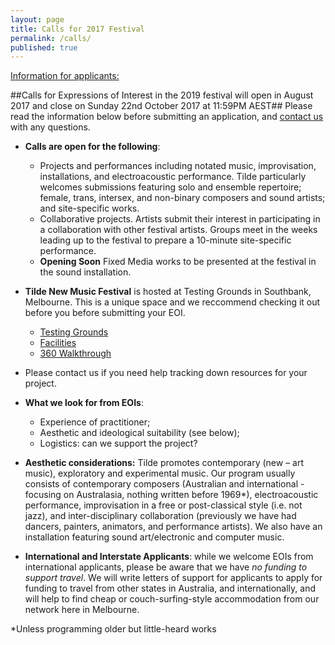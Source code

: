 ```yaml
---
layout: page
title: Calls for 2017 Festival
permalink: /calls/
published: true
---
```

<span style="text-decoration: underline;">Information for applicants:</span>


##Calls for Expressions of Interest in the 2019 festival will open in August 2017 and close on Sunday 22nd October 2017 at 11:59PM AEST##
Please read the information below before submitting an application, and [contact us](http://www.tilde.net.au/contact/) with any questions.

*   **Calls are open for the following**:
    *   Projects and performances including notated music, improvisation, installations, and electroacoustic performance. Tilde particularly welcomes submissions featuring solo and ensemble repertoire; female, trans, intersex, and non-binary composers and sound artists; and site-specific works.
    *   Collaborative projects. Artists submit their interest in participating in a collaboration with other festival artists. Groups meet in the weeks leading up to the festival to prepare a 10-minute site-specific performance.
    *   **Opening Soon** Fixed Media works to be presented at the festival in the sound installation. 

*   **Tilde New Music Festival** is hosted at Testing Grounds in Southbank, Melbourne. This is a unique space and we reccommend checking it out before you before submitting your EOI. 
     *   [Testing Grounds](http://www.testing-grounds.com.au/)
     *   [Facilities](http://www.testing-grounds.com.au/article/facilities-gallery/)
     *   [360 Walkthrough](https://www.google.com.au/maps/uv?hl=en&pb=!1s0x6ad642b10dc0769f%3A0x9a7244e0c52fb526!2m17!8m2!1m1!1e2!16m13!1b1!2m2!1m1!1e1!2m2!1m1!1e3!2m2!1m1!1e4!2m2!1m1!1e5!3m1!7e115!4s%2Fmaps%2Fplace%2Ftesting%2Bgrounds%2F%40-37.8212676%2C144.9674896%2C3a%2C75y%2C24.55h%2C90t%2Fdata%3D*213m4*211e1*213m2*211sNg33GpWOiecAAAQ7Lv5Utg*212e0*214m2*213m1*211s0x0%3A0x9a7244e0c52fb526&imagekey=!1e2!2sNMlTYdq04E8AAAQ7LvcrVw&sa=X&ved=0ahUKEwivqvbT0ObRAhVKFZQKHVL4ArwQoB8IfTAO&activetab=panorama/)
*   Please contact us if you need help tracking down resources for your project.
*   **What we look for from EOIs**:
    *   Experience of practitioner;
    *   Aesthetic and ideological suitability (see below);
    *   Logistics: can we support the project?
*   **Aesthetic considerations:** Tilde promotes contemporary (new – art music), exploratory and experimental music. Our program usually consists of contemporary composers (Australian and international - focusing on Australasia, nothing written before 1969*), electroacoustic performance, improvisation in a free or post-classical style (i.e. not jazz), and inter-disciplinary collaboration (previously we have had dancers, painters, animators, and performance artists). We also have an installation featuring sound art/electronic and computer music.
*   **International and Interstate Applicants**: while we welcome EOIs from international applicants, please be aware that we have _no funding to support travel_. We will write letters of support for applicants to apply for funding to travel from other states in Australia, and internationally, and will help to find cheap or couch-surfing-style accommodation from our network here in Melbourne.



*Unless programming older but little-heard works
